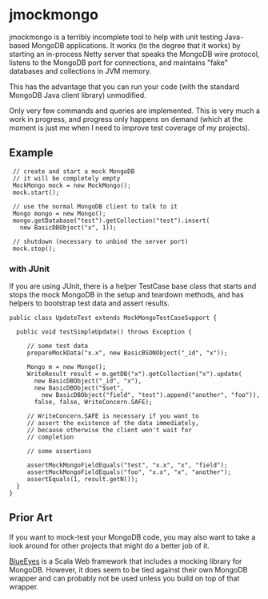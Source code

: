 # jmockmongo

jmockmongo is a terribly incomplete tool to help with unit testing Java-based MongoDB applications. It works (to the degree that it works) by starting an in-process Netty server that speaks the MongoDB wire protocol, listens to the MongoDB port for connections, and maintains "fake" databases and collections in JVM memory. 

This has the advantage that you can run your code (with the standard MongoDB Java client library) unmodified.

Only very few commands and queries are implemented. This is very much a work in progress, and progress only happens on demand (which at the moment is just me when I need to improve test coverage of my projects).

## Example

     // create and start a mock MongoDB
     // it will be completely empty
     MockMongo mock = new MockMongo();
     mock.start();

     // use the normal MongoDB client to talk to it
     Mongo mongo = new Mongo();
     mongo.getDatabase("test").getCollection("test").insert(
       new BasicDBObject("x", 1));
     
     // shutdown (necessary to unbind the server port)
     mock.stop();
     

### with JUnit

If you are using JUnit, there is a helper TestCase base class that starts and stops the mock MongoDB in the setup and teardown methods, and has helpers to bootstrap test data and assert results.


    public class UpdateTest extends MockMongoTestCaseSupport {
      
      public void testSimpleUpdate() throws Exception {

         // some test data
         prepareMockData("x.x", new BasicBSONObject("_id", "x"));
		
         Mongo m = new Mongo();
         WriteResult result = m.getDB("x").getCollection("x").update(
           new BasicDBObject("_id", "x"),
           new BasicDBObject("$set", 
             new BasicDBObject("field", "test").append("another", "foo")),
           false, false, WriteConcern.SAFE);

         // WriteConcern.SAFE is necessary if you want to
         // assert the existence of the data immediately,
         // because otherwise the client won't wait for
         // completion

         // some assertions

         assertMockMongoFieldEquals("test", "x.x", "x", "field");
         assertMockMongoFieldEquals("foo", "x.x", "x", "another");
         assertEquals(1, result.getN());
      }
    }

## Prior Art

If you want to mock-test your MongoDB code, you may also want to take a look around for other projects that might do a better job of it.


[BlueEyes](https://github.com/jdegoes/blueeyes) is a Scala Web framework that includes a mocking library for MongoDB. However, it does seem to be tied against their own MongoDB wrapper and can probably not be used unless you build on top of that wrapper.